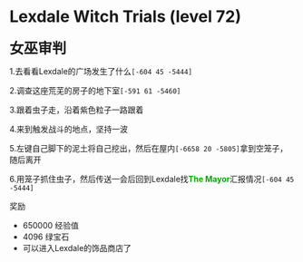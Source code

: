 # Lexdale Witch Trials (level 72)
<span style="font-size: 25px;">**女巫审判**</span>

1.去看看Lexdale的广场发生了什么`[-604 45 -5444]`

2.调查这座荒芜的房子的地下室`[-591 61 -5460]`

3.跟着虫子走，沿着紫色粒子一路跟着

4.来到触发战斗的地点，坚持一波

5.左键自己脚下的泥土将自己挖出，然后在屋内`[-6658 20 -5805]`拿到空笼子，随后离开

6.用笼子抓住虫子，然后传送一会后回到Lexdale找<font color=00AA00>**The Mayor**</font>汇报情况`[-604 45 -5444]`

奖励
+ 650000 经验值
+ 4096 绿宝石
+ 可以进入Lexdale的饰品商店了